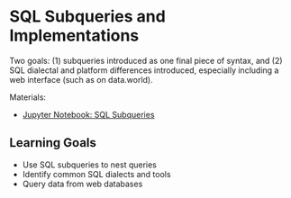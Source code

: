 # SQL Subqueries and Implementations

Two goals: (1) subqueries introduced as one final piece of syntax, and (2) SQL dialectal and platform differences introduced, especially including a web interface (such as on data.world).

Materials:
- [Jupyter Notebook: SQL Subqueries](sql_subqueries.ipynb)

## Learning Goals

- Use SQL subqueries to nest queries
- Identify common SQL dialects and tools
- Query data from web databases
